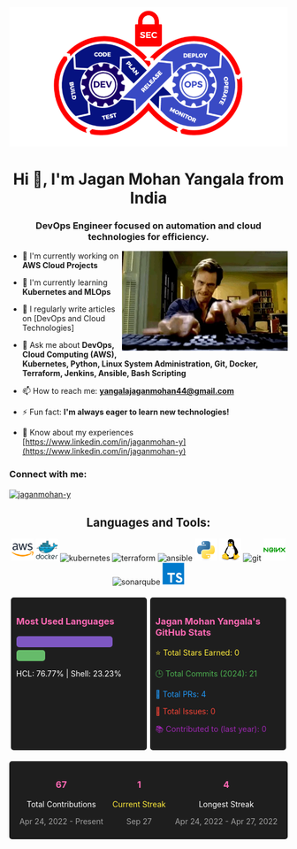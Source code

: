 <p align="center">
  <img src="https://raw.githubusercontent.com/JaganMohan-Y/JaganMohan-Y/main/assets/devops_loop.gif" alt="DevOps Infinity Loop" width="600">
</p>
<h1 align="center">Hi 👋, I'm Jagan Mohan Yangala from India</h1>

<h3 align="center">DevOps Engineer focused on automation and cloud technologies for efficiency.</h3>

<img align="right" alt="Coding" width="300" src="https://raw.githubusercontent.com/JaganMohan-Y/JaganMohan-Y/main/assets/devops-engineer.gif">

- 🔭 I'm currently working on **AWS Cloud Projects**

- 🌱 I'm currently learning **Kubernetes and MLOps**

- 📝 I regularly write articles on [DevOps and Cloud Technologies]

- 💬 Ask me about **DevOps, Cloud Computing (AWS), Kubernetes, Python, Linux System Administration, Git, Docker, Terraform, Jenkins, Ansible, Bash Scripting**

- 📫 How to reach me: **yangalajaganmohan44@gmail.com**

- ⚡ Fun fact: **I'm always eager to learn new technologies!**

- 📄 Know about my experiences [https://www.linkedin.com/in/jaganmohan-y](https://www.linkedin.com/in/jaganmohan-y)

<h3 align="left">Connect with me:</h3>
<p align="left">
<a href="https://linkedin.com/in/jaganmohan-y" target="blank"><img align="center" src="https://raw.githubusercontent.com/rahuldkjain/github-profile-readme-generator/master/src/images/icons/Social/linked-in-alt.svg" alt="jaganmohan-y" height="30" width="40" /></a>
</p>

<div align="center">
  <h2>Languages and Tools:</h2>
  <p>
    <img src="https://raw.githubusercontent.com/devicons/devicon/master/icons/amazonwebservices/amazonwebservices-original-wordmark.svg" alt="aws" width="40" height="40"/>
    <img src="https://raw.githubusercontent.com/devicons/devicon/master/icons/docker/docker-original-wordmark.svg" alt="docker" width="40" height="40"/>
    <img src="https://www.vectorlogo.zone/logos/kubernetes/kubernetes-icon.svg" alt="kubernetes" width="40" height="40"/>
    <img src="https://www.vectorlogo.zone/logos/terraformio/terraformio-icon.svg" alt="terraform" width="40" height="40"/>
    <img src="https://www.vectorlogo.zone/logos/ansible/ansible-icon.svg" alt="ansible" width="40" height="40"/>
    <img src="https://raw.githubusercontent.com/devicons/devicon/master/icons/python/python-original.svg" alt="python" width="40" height="40"/>
    <img src="https://raw.githubusercontent.com/devicons/devicon/master/icons/linux/linux-original.svg" alt="linux" width="40" height="40"/>
    <img src="https://www.vectorlogo.zone/logos/git-scm/git-scm-icon.svg" alt="git" width="40" height="40"/>
    <img src="https://raw.githubusercontent.com/devicons/devicon/master/icons/nginx/nginx-original.svg" alt="nginx" width="40" height="40"/>
    <img src="https://www.vectorlogo.zone/logos/sonarqube/sonarqube-icon.svg" alt="sonarqube" width="40" height="40"/>
    <img src="https://raw.githubusercontent.com/devicons/devicon/master/icons/typescript/typescript-original.svg" alt="typescript" width="40" height="40"/>
  </p>

  <div style="display: flex; justify-content: space-around; margin-top: 20px;">
    <div style="width: 45%; text-align: left; background-color: #1e1e1e; padding: 10px; border-radius: 5px;">
      <h3 style="color: #ff69b4;">Most Used Languages</h3>
      <div style="background-color: #7e57c2; width: 76.77%; height: 20px; border-radius: 5px; margin-bottom: 5px;"></div>
      <div style="background-color: #66bb6a; width: 23.23%; height: 20px; border-radius: 5px;"></div>
      <p style="color: #ffffff;">HCL: 76.77% | Shell: 23.23%</p>
    </div>
    <div style="width: 45%; text-align: left; background-color: #1e1e1e; padding: 10px; border-radius: 5px;">
      <h3 style="color: #ff69b4;">Jagan Mohan Yangala's GitHub Stats</h3>
      <p style="color: #ffeb3b;">⭐ Total Stars Earned: 0</p>
      <p style="color: #4caf50;">🕒 Total Commits (2024): 21</p>
      <p style="color: #2196f3;">🔀 Total PRs: 4</p>
      <p style="color: #f44336;">🚩 Total Issues: 0</p>
      <p style="color: #9c27b0;">📚 Contributed to (last year): 0</p>
    </div>
  </div>

  <div style="display: flex; justify-content: space-around; margin-top: 20px; background-color: #1e1e1e; padding: 10px; border-radius: 5px;">
    <div>
      <h3 style="color: #ff69b4;">67</h3>
      <p style="color: #ffffff;">Total Contributions</p>
      <p style="color: #9e9e9e;">Apr 24, 2022 - Present</p>
    </div>
    <div>
      <h3 style="color: #ff69b4;">1</h3>
      <p style="color: #ffeb3b;">Current Streak</p>
      <p style="color: #9e9e9e;">Sep 27</p>
    </div>
    <div>
      <h3 style="color: #ff69b4;">4</h3>
      <p style="color: #ffffff;">Longest Streak</p>
      <p style="color: #9e9e9e;">Apr 24, 2022 - Apr 27, 2022</p>
    </div>
  </div>
</div>